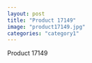 ```yaml
---
layout: post
title: "Product 17149"
image: "product17149.jpg"
categories: "category1"
---
```

Product 17149
